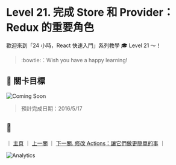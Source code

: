 # Level 21. 完成 Store 和 Provider：Redux 的重要角色

歡迎來到「24 小時，React 快速入門」系列教學 :mortar_board: Level 21 ～！
> :bowtie:：Wish you have a happy learning!


## :checkered_flag: 關卡目標

![Coming Soon](http://www.pixelpalette.com.au/wp-content/uploads/2015/04/COMING-SOON.gif)

> 預計完成日期：2016/5/17


## :rocket:

｜ [主頁](../) ｜ [上一關](../level-20_redux-reducers) ｜ [下一關. 修改 Actions：讓它們做更簡單的事](../level-22_redux-actions) ｜


![Analytics](https://ga-beacon.appspot.com/UA-77436651-1/level-21_redux-store-n-provider?pixel)
